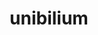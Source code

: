 ---
title: "unibilium"
layout: cache
categories: [package, develop]
meta: {"compilers": ["gcc@10.2.1", "gcc@10.5.0", "gcc@13.3.0", "gcc@7.5.0"], "num_specs": 24, "num_specs_by_stack": {"developer-tools": 3, "developer-tools-aarch64-linux-gnu": 10, "developer-tools-manylinux2014": 1, "developer-tools-x86_64_v3-linux-gnu": 10, "root": 24}, "oss": ["centos7", "rhel8", "ubuntu18.04"], "platforms": ["linux"], "stacks": ["developer-tools", "developer-tools-aarch64-linux-gnu", "developer-tools-manylinux2014", "developer-tools-x86_64_v3-linux-gnu", "root"], "targets": ["aarch64", "x86_64_v3"], "versions": ["2.0.0", "2.1.2"]}
spec_details: [{"compiler": "gcc@13.3.0", "hash": "2undsgn7rj62fovufatb5fcildthb4mv", "os": "rhel8", "platform": "linux", "size": "-", "stacks": ["developer-tools-aarch64-linux-gnu", "root"], "target": "aarch64", "variants": ["build_system=generic"], "versions": ["2.0.0"]}, {"compiler": "gcc@13.3.0", "hash": "3aerb3aj5wqpahljo7ad7h4i2kzyyhmv", "os": "rhel8", "platform": "linux", "size": "-", "stacks": ["developer-tools-aarch64-linux-gnu", "root"], "target": "aarch64", "variants": ["build_system=generic"], "versions": ["2.0.0"]}, {"compiler": "gcc@10.5.0", "hash": "3azkv4eje3yi6ly3vdpn5c7wuxpxnojh", "os": "centos7", "platform": "linux", "size": "-", "stacks": ["developer-tools-x86_64_v3-linux-gnu", "root"], "target": "x86_64_v3", "variants": ["build_system=autotools"], "versions": ["2.1.2"]}, {"compiler": "gcc@10.5.0", "hash": "6nkdkkkvcd37pi47gbxfifnn2v5ho7u2", "os": "centos7", "platform": "linux", "size": "-", "stacks": ["developer-tools-x86_64_v3-linux-gnu", "root"], "target": "x86_64_v3", "variants": ["build_system=generic"], "versions": ["2.0.0"]}, {"compiler": "gcc@10.5.0", "hash": "cvbdmqadzfsw4gxg3ycpu26tt2zzcv2r", "os": "centos7", "platform": "linux", "size": "-", "stacks": ["developer-tools-x86_64_v3-linux-gnu", "root"], "target": "x86_64_v3", "variants": ["build_system=generic"], "versions": ["2.0.0"]}, {"compiler": "gcc@13.3.0", "hash": "doo4k2wmyhxa6ximf2wzcyvb7ygngquc", "os": "rhel8", "platform": "linux", "size": "-", "stacks": ["developer-tools-aarch64-linux-gnu", "root"], "target": "aarch64", "variants": ["build_system=generic"], "versions": ["2.0.0"]}, {"compiler": "gcc@13.3.0", "hash": "e7pjiigk4vpab2odk67l3l4pt4n2ftpw", "os": "rhel8", "platform": "linux", "size": "-", "stacks": ["developer-tools-aarch64-linux-gnu", "root"], "target": "aarch64", "variants": ["build_system=autotools"], "versions": ["2.1.2"]}, {"compiler": "gcc@10.2.1", "hash": "euotvj7b3efjhipljgcithi2g45bt7lm", "os": "centos7", "platform": "linux", "size": "-", "stacks": ["developer-tools-manylinux2014", "root"], "target": "x86_64_v3", "variants": ["build_system=generic"], "versions": ["2.0.0"]}, {"compiler": "gcc@10.5.0", "hash": "hr5kzy5kh2spvz6xswqiqjabmdxqqqf6", "os": "centos7", "platform": "linux", "size": "-", "stacks": ["developer-tools-x86_64_v3-linux-gnu", "root"], "target": "x86_64_v3", "variants": ["build_system=generic"], "versions": ["2.0.0"]}, {"compiler": "gcc@13.3.0", "hash": "i6qywhdszyxsywqavj4dgh7tjou4r5zr", "os": "rhel8", "platform": "linux", "size": "-", "stacks": ["developer-tools-aarch64-linux-gnu", "root"], "target": "aarch64", "variants": ["build_system=generic"], "versions": ["2.0.0"]}, {"compiler": "gcc@13.3.0", "hash": "knl5rgddjjhsbzzsu6plxzsejdtxxtmc", "os": "rhel8", "platform": "linux", "size": "-", "stacks": ["developer-tools-aarch64-linux-gnu", "root"], "target": "aarch64", "variants": ["build_system=generic"], "versions": ["2.0.0"]}, {"compiler": "gcc@7.5.0", "hash": "lf2mtsab4z4fwxid2jbrhdk6prbyosui", "os": "ubuntu18.04", "platform": "linux", "size": "-", "stacks": ["developer-tools", "root"], "target": "x86_64_v3", "variants": ["build_system=generic"], "versions": ["2.0.0"]}, {"compiler": "gcc@7.5.0", "hash": "m4gozlpuzrwil7fzo73jez3qcdowlbqa", "os": "ubuntu18.04", "platform": "linux", "size": "-", "stacks": ["developer-tools", "root"], "target": "x86_64_v3", "variants": ["build_system=generic"], "versions": ["2.0.0"]}, {"compiler": "gcc@10.5.0", "hash": "ntkykajyflszh2xyheehizan6uoa4kbe", "os": "centos7", "platform": "linux", "size": "-", "stacks": ["developer-tools-x86_64_v3-linux-gnu", "root"], "target": "x86_64_v3", "variants": ["build_system=generic"], "versions": ["2.0.0"]}, {"compiler": "gcc@10.5.0", "hash": "oxk4j2dgyjwsdwlco45cuejszf4ozoz6", "os": "centos7", "platform": "linux", "size": "-", "stacks": ["developer-tools-x86_64_v3-linux-gnu", "root"], "target": "x86_64_v3", "variants": ["build_system=generic"], "versions": ["2.0.0"]}, {"compiler": "gcc@10.5.0", "hash": "p3ibxom4i5y6ocuilrotvvqpe4smf65f", "os": "centos7", "platform": "linux", "size": "-", "stacks": ["developer-tools-x86_64_v3-linux-gnu", "root"], "target": "x86_64_v3", "variants": ["build_system=generic"], "versions": ["2.0.0"]}, {"compiler": "gcc@13.3.0", "hash": "sb6raaj63tvtekz2lmznfqvk7idvg5kh", "os": "rhel8", "platform": "linux", "size": "-", "stacks": ["developer-tools-aarch64-linux-gnu", "root"], "target": "aarch64", "variants": ["build_system=generic"], "versions": ["2.0.0"]}, {"compiler": "gcc@7.5.0", "hash": "snupaopdm4mw47muhvrw25nhdxhj2xjq", "os": "ubuntu18.04", "platform": "linux", "size": "-", "stacks": ["developer-tools", "root"], "target": "x86_64_v3", "variants": ["build_system=generic"], "versions": ["2.0.0"]}, {"compiler": "gcc@13.3.0", "hash": "tio3va2uhtqfxq2llpie6xbevjw5tzr2", "os": "rhel8", "platform": "linux", "size": "-", "stacks": ["developer-tools-aarch64-linux-gnu", "root"], "target": "aarch64", "variants": ["build_system=generic"], "versions": ["2.0.0"]}, {"compiler": "gcc@10.5.0", "hash": "u3eaxoptzmvuuai25frgg7t2c6e2fao5", "os": "centos7", "platform": "linux", "size": "-", "stacks": ["developer-tools-x86_64_v3-linux-gnu", "root"], "target": "x86_64_v3", "variants": ["build_system=generic"], "versions": ["2.0.0"]}, {"compiler": "gcc@10.5.0", "hash": "vom3azo4i3yy266n7kajjjy6vn677ong", "os": "centos7", "platform": "linux", "size": "-", "stacks": ["developer-tools-x86_64_v3-linux-gnu", "root"], "target": "x86_64_v3", "variants": ["build_system=generic"], "versions": ["2.0.0"]}, {"compiler": "gcc@13.3.0", "hash": "wp6oei7njcugx5y5q33pjixem6gzdaq2", "os": "rhel8", "platform": "linux", "size": "-", "stacks": ["developer-tools-aarch64-linux-gnu", "root"], "target": "aarch64", "variants": ["build_system=generic"], "versions": ["2.0.0"]}, {"compiler": "gcc@13.3.0", "hash": "wqff7zdmdvwng6rmz2delucqclsj5vga", "os": "rhel8", "platform": "linux", "size": "-", "stacks": ["developer-tools-aarch64-linux-gnu", "root"], "target": "aarch64", "variants": ["build_system=generic"], "versions": ["2.0.0"]}, {"compiler": "gcc@10.5.0", "hash": "ywtashwqeo5chyoeru3owo5hpsqv3kwf", "os": "centos7", "platform": "linux", "size": "-", "stacks": ["developer-tools-x86_64_v3-linux-gnu", "root"], "target": "x86_64_v3", "variants": ["build_system=generic"], "versions": ["2.0.0"]}]
---